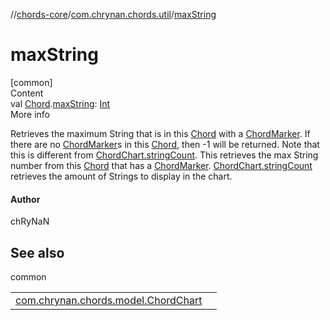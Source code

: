 //[chords-core](../../index.md)/[com.chrynan.chords.util](index.md)/[maxString](max-string.md)



# maxString  
[common]  
Content  
val [Chord](../com.chrynan.chords.model/-chord/index.md).[maxString](max-string.md): [Int](https://kotlinlang.org/api/latest/jvm/stdlib/kotlin/-int/index.html)  
More info  


Retrieves the maximum String that is in this [Chord](../com.chrynan.chords.model/-chord/index.md) with a [ChordMarker](../com.chrynan.chords.model/-chord-marker/index.md). If there are no [ChordMarker](../com.chrynan.chords.model/-chord-marker/index.md)s in this [Chord](../com.chrynan.chords.model/-chord/index.md), then -1 will be returned. Note that this is different from [ChordChart.stringCount](../com.chrynan.chords.model/-chord-chart/string-count.md). This retrieves the max String number from this [Chord](../com.chrynan.chords.model/-chord/index.md) that has a [ChordMarker](../com.chrynan.chords.model/-chord-marker/index.md). [ChordChart.stringCount](../com.chrynan.chords.model/-chord-chart/string-count.md) retrieves the amount of Strings to display in the chart.



#### Author  


chRyNaN



## See also  
  
common  
  
| | |
|---|---|
| <a name="com.chrynan.chords.util//maxString/com.chrynan.chords.model.Chord#/PointingToDeclaration/"></a>[com.chrynan.chords.model.ChordChart](../com.chrynan.chords.model/-chord-chart/index.md)| <a name="com.chrynan.chords.util//maxString/com.chrynan.chords.model.Chord#/PointingToDeclaration/"></a>|
  
  



